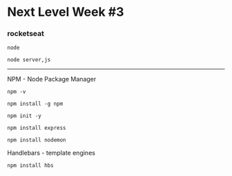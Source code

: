 # Next Level Week #3

### rocketseat

`node`

`node server,js` 


---

NPM - Node Package Manager

`npm -v`

`npm install -g npm`

`npm init -y`

`npm install express`

`npm install nodemon` 

Handlebars - template engines

`npm install hbs`



